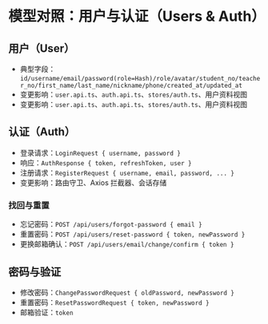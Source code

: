 # 模型对照：用户与认证（Users & Auth）

## 用户（User）
- 典型字段：`id/username/email/password(role=Hash)/role/avatar/student_no/teacher_no/first_name/last_name/nickname/phone/created_at/updated_at`
- 变更影响：`user.api.ts`、`auth.api.ts`、`stores/auth.ts`、用户资料视图
- 变更影响：`user.api.ts`、`auth.api.ts`、`stores/auth.ts`、用户资料视图

## 认证（Auth）
- 登录请求：`LoginRequest { username, password }`
- 响应：`AuthResponse { token, refreshToken, user }`
- 注册请求：`RegisterRequest { username, email, password, ... }`
- 变更影响：路由守卫、Axios 拦截器、会话存储

### 找回与重置
- 忘记密码：`POST /api/users/forgot-password { email }`
- 重置密码：`POST /api/users/reset-password { token, newPassword }`
- 更换邮箱确认：`POST /api/users/email/change/confirm { token }`

## 密码与验证
- 修改密码：`ChangePasswordRequest { oldPassword, newPassword }`
- 重置密码：`ResetPasswordRequest { token, newPassword }`
- 邮箱验证：`token`
